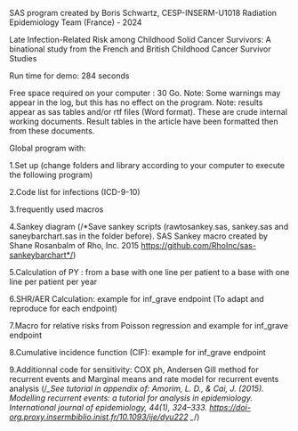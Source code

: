 SAS program created by Boris Schwartz, CESP-INSERM-U1018 Radiation Epidemiology Team (France) - 2024

Late Infection-Related Risk among Childhood Solid Cancer Survivors: A binational study from the French and British Childhood Cancer Survivor Studies	

Run time for demo: 284 seconds

Free space required on your computer : 30 Go.
Note: Some warnings may appear in the log, but this has no effect on the program.
Note: results appear as sas tables and/or rtf files (Word format). These are crude internal working documents. Result tables in the article have been formatted then from these documents.

Global program with:

1.Set up (change folders and library according to your computer to execute the following program)

2.Code list for infections (ICD-9-10)

3.frequently used macros

4.Sankey diagram (/*Save sankey scripts (rawtosankey.sas, sankey.sas and saneybarchart.sas in the folder before). SAS Sankey macro created by Shane Rosanbalm of Rho, Inc. 2015 https://github.com/RhoInc/sas-sankeybarchart*/)

5.Calculation of PY : from a base with one line per patient to a base with one line per patient per year

6.SHR/AER Calculation: example for inf_grave endpoint (To adapt and reproduce for each endpoint)

7.Macro for relative risks from Poisson regression and example for inf_grave endpoint

8.Cumulative incidence function (CIF): example for inf_grave endpoint

9.Additionnal code for sensitivity: COX ph, Andersen Gill method for recurrent events and Marginal means and rate model for recurrent events analysis (/*_See tutorial in appendix of:
Amorim, L. D., & Cai, J. (2015). Modelling recurrent events: a tutorial for analysis in epidemiology. 
International journal of epidemiology, 44(1), 324–333. https://doi-org.proxy.insermbiblio.inist.fr/10.1093/ije/dyu222 _*/)

